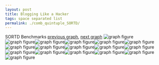 ```yaml
---
layout: post
title: Blogging Like a Hacker
tags: space separated list
permalink: ./comb_quintuple_SORTD/
---
```


SORTD Benchmarks
[previous graph](./comb_quintuple_SMATRIX/), [next graph](./comb_quintuple_ZB/)
<img src="./images/quintuple/SORTD/SORTD-AVL_box.png" alt="graph figure"><img src="./images/quintuple/SORTD/SORTD-A_box.png" alt="graph figure"><img src="./images/quintuple/SORTD/SORTD-CYPHERD_box.png" alt="graph figure"><img src="./images/quintuple/SORTD/SORTD-EGG_box.png" alt="graph figure"><img src="./images/quintuple/SORTD/SORTD-FACE_box.png" alt="graph figure"><img src="./images/quintuple/SORTD/SORTD-FLOYD_box.png" alt="graph figure"><img src="./images/quintuple/SORTD/SORTD-F_box.png" alt="graph figure"><img src="./images/quintuple/SORTD/SORTD-H_box.png" alt="graph figure"><img src="./images/quintuple/SORTD/SORTD-JSOND_box.png" alt="graph figure"><img src="./images/quintuple/SORTD/SORTD-K_box.png" alt="graph figure"><img src="./images/quintuple/SORTD/SORTD-O_box.png" alt="graph figure"><img src="./images/quintuple/SORTD/SORTD-PDFD_box.png" alt="graph figure"><img src="./images/quintuple/SORTD/SORTD-RB_box.png" alt="graph figure"><img src="./images/quintuple/SORTD/SORTD-ROD_box.png" alt="graph figure"><img src="./images/quintuple/SORTD/SORTD-SMATRIX_box.png" alt="graph figure"><img src="./images/quintuple/SORTD/SORTD-SORTD_box.png" alt="graph figure"><img src="./images/quintuple/SORTD/SORTD-ZB_box.png" alt="graph figure">